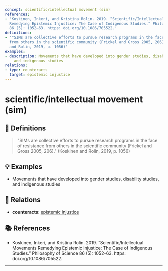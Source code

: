```yaml
---
concept: scientific/intellectual movement (sim)
references:
- 'Koskinen, Inkeri, and Kristina Rolin. 2019. “Scientific/Intellectual Movements
  Remedying Epistemic Injustice: The Case of Indigenous Studies.” Philosophy of Science
  86 (5): 1052–63. https: doi.org/10.1086/705522.'
definitions:
- '"SIMs are collective efforts to pursue research programs in the face of resistance
  from others in the scientific community (Frickel and Gross 2005, 206)." (Koskinen
  and Rolin, 2019, p. 1056)'
examples:
- description: Movements that have developed into gender studies, disability studies,
    and indigenous studies
relations:
- type: counteracts
  target: epistemic injustice
---
```


# scientific/intellectual movement (sim)

## 📖 Definitions

> "SIMs are collective efforts to pursue research programs in the face of resistance from others in the scientific community (Frickel and Gross 2005, 206)." (Koskinen and Rolin, 2019, p. 1056)

## 💡 Examples

- Movements that have developed into gender studies, disability studies, and indigenous studies

## 🔗 Relations

- **counteracts**: [epistemic injustice](./epistemic-injustice.md)

## 📚 References

- Koskinen, Inkeri, and Kristina Rolin. 2019. “Scientific/Intellectual Movements Remedying Epistemic Injustice: The Case of Indigenous Studies.” Philosophy of Science 86 (5): 1052–63. https: doi.org/10.1086/705522.

---

<script src="https://giscus.app/client.js"
                data-repo="natesheehan/conceptcartography"
                data-repo-id="R_kgDOPB5QiQ"
                data-category="General"
                data-category-id="DIC_kwDOPB5Qic4CsAxd"
                data-mapping="pathname"
                data-strict="0"
                data-reactions-enabled="1"
                data-emit-metadata="0"
                data-input-position="bottom"
                data-theme="catppuccin_mocha"
                data-lang="en"
                crossorigin="anonymous"
                async>
        </script>
        